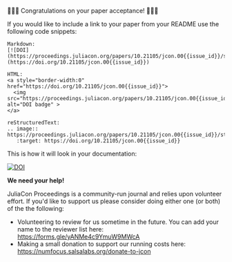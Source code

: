 :tada::tada::tada: Congratulations on your paper acceptance! :tada::tada::tada:

If you would like to include a link to your paper from your README use the following code snippets:

```
Markdown:
[![DOI](https://proceedings.juliacon.org/papers/10.21105/jcon.00{{issue_id}}/status.svg)](https://doi.org/10.21105/jcon.00{{issue_id}})

HTML:
<a style="border-width:0" href="https://doi.org/10.21105/jcon.00{{issue_id}}">
  <img src="https://proceedings.juliacon.org/papers/10.21105/jcon.00{{issue_id}}/status.svg" alt="DOI badge" >
</a>

reStructuredText:
.. image:: https://proceedings.juliacon.org/papers/10.21105/jcon.00{{issue_id}}/status.svg
   :target: https://doi.org/10.21105/jcon.00{{issue_id}}
```

This is how it will look in your documentation:

[![DOI](https://proceedings.juliacon.org/papers/10.21105/jcon.00{{issue_id}}/status.svg)](https://doi.org/10.21105/jcon.00{{issue_id}})

**We need your help!**

JuliaCon Proceedings is a community-run journal and relies upon volunteer effort. If you'd like to support us please consider doing either one (or both) of the the following:

- Volunteering to review for us sometime in the future. You can add your name to the reviewer list here: https://forms.gle/yANMe4c9YmuW9MWcA
- Making a small donation to support our running costs here: https://numfocus.salsalabs.org/donate-to-jcon
